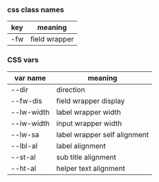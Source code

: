 ### css class names
| key | meaning       |
| --- | ------------- |
| -fw | field wrapper |

### CSS vars
| var name   | meaning                      |
| ---------- | ---------------------------- |
| --dir      | direction                    |
| --fw-dis   | field wrapper display        |
| --lw-width | label wrapper width          |
| --iw-width | input wrapper width          |
| --lw-sa    | label wrapper self alignment |
| --lbl-al   | label alignment              |
| --st-al  | sub title alignment          |
| --ht-al    | helper text alignment        |